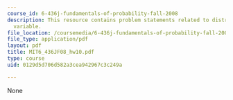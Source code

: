 ```yaml
---
course_id: 6-436j-fundamentals-of-probability-fall-2008
description: This resource contains problem statements related to distributed random
  variable.
file_location: /coursemedia/6-436j-fundamentals-of-probability-fall-2008/0129d5d706d582a3cea942967c3c249a_MIT6_436JF08_hw10.pdf
file_type: application/pdf
layout: pdf
title: MIT6_436JF08_hw10.pdf
type: course
uid: 0129d5d706d582a3cea942967c3c249a

---
```

None